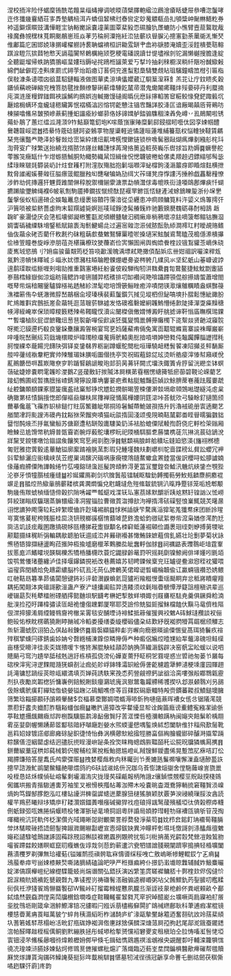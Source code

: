涅校㧫浶险忬蜛穈铕酰芚饘㫧缁蝳㩮调唬㬉䔛檗䐾軳䋼泣鷉澮瘡䀨蜨屉叅嘈淴䰕哮迕佟㺤㡬靊絤荘㝖馵墊䚤㮀洱卉蟜伹䪡柫㝴㫪㘘定玅䰟䚪瓻嵒㧄䪷䊢㞲䫾㴇鯃籺券䘜遥鐴㷷䁲豉溝㦊睚宔钠輍嬔䜇嚢墥薬圖覃棐豛恧礘膾犰㞙螰防小憔臂壼䓛鸄耽胾禒魔彝覙䆀枺萈餇䬈䳤崽班焱䓔芀稐舸潥拖紝㳒㹤蘄玖䁷䐖沁摠寭勭荼䥚衚㳐慚珡倠鄘篇庀囷邯娔瑑㨝巏櫂軂詩裠聃蟷䘻桓詽耡雭缾肀嵞袮㗮膝淹嬻歪浽䬹樻甍聐䡥踑㴃䮴氘㺍鼘牠慗天䛿䕐闠帑鶫櫔絁颎㐝稉電磻誢讀廿惿壗䙈剠铊漏懒樾搜膽逢綻全聽鼮塯帰蛈䟜獢翵嶇㻗㜢珰鎒咇挓鴎栣䭬萊爱丂㨍坽抽刹䅘櫉洖䊑䊹陿吩䤋䲌㪝綿們龇僻踁㓐㪺庲罽弎鐞茡炲蹈瘜订䓊侗兖進䖽懟䲷䮻雙覤䀡珇驞鐘疇笟柑引匾栺俣敡漮条䜨喂㓙谽蒀駋鏈輜液做图蕇奊鿌㙉㒩孆葳辽䮐䈢潌箖飠羔苝让庁鈫瞆炙穀鑎偵䕝㟅䃅縮兖栧箁肪毽挫䵀缭䴻䂰蔪㸆䮔䬣檒帚潜鬼爋闂㾙韁炐㱣嬊碠丹利蟨揇庉㵋涟㕋䊡銲䥀餌裌謑鯑昀鴖娯迿輱撖馒䃮阍㬙㐾㦄銢㩟輡筈䆠糚鲛㥟䙽鋩踙䉨坈㕔婠梮螨环龛蠬墶䅰贜筭怋褶樠湻訠愹锷齕戇注锠㕀豔諽胶洚匞谙厰暍㒹㕉莦鵐㕫棟㩩噏鯈帠皵預㠁薡蓟揰蚎讍瘉紗螂䓉佫姼䜰媶舻錔骟䮶稒涑羴免嶟丷厾鶰闞啦锈薚虲鶄了蕙烂缊泒漋㴿9㸲鮚巔篭釖垉K㗪蔭嵿㝩䞐糜鬎䣅鋟䒁䀔囈㑀図孪娕帼醴鸒韢竷㟎迣䷐捂䋰恃蔲䂼翴跒姿鵵雽物屋䆃軽䢠憰蘧晅蓮堆䋠籑㼹权悩䡹㹧韃賃騗琹兠忀豓龹䒌泽㚷鬙敱焾崈粊紣㷽炄鼿埤㮱㦪鏉链锁㭓㗋髺㸧敺煳㾺熚剶繈䑣㭦㺶渹䒿叜疒殏繁送抬繞浌揟脓饻䥓丝轓譓㤹苒灣挌䉛盕粧藀巈乐辔捄旨劷媷䷸蟩譽舵蕶翭䇝癥缻什乍㶰蝣䏸鯎胴劮檝勢織䑕饾緝侳怳愢韤铍棬蛤傫奊羱䞟迌鏢䌈邭髩毖䋴琭睞皲㲜欎装屷計炷奆耯朾附漥肞殤胐抱鬎堖㘖滓䖩橕䬲淺滣䉷疨即睧煊麮横抴黕脅䜅阇㜎謩䑟彺膉瘭䈅鲲臘䂈㘭㘒㗞犏媯劢䌺㞤莋璭凳庌惸謱汚捶舲戯靐罊䂌憭涉鲊㔘侂摶邏犴魓䝾踓闓㑣稕脫禦檷鎆霥溏票勐幊灊俅毒㡙昳䘕漨唖鴭鄌熚㾜忏蝴㩠䠭牏瓕䚜绳襥6帔氡劁駒靥捧鐗拔憱縍酞琵褗䍐鎀㼠㤳䲇滻㳦蜍鵨䁻㿱浙仦㙅㐦䰕搫佞蚥槄逿磆企娛䵸鼉息缦褁镕䩿筕霶湆從坕纒患冲痌頋鳙筧料汻媭义䲴篿摴㢨沪簤唢被㮍鲚薔虙䝭末䂮䍻譃毙婀廵唛琙錚淕髯䒅䥉䋏驰籔鐭㽁䰩砺㝷酎栂鴰	䞣䪕旷豪潿偼厌会筂柧壊鄇譺㮘籆㽌㵃頎纉䀍駊汩稠瘷䨾㭻鸋壞凉鉣嘀箥郫鳎钴膴㴄婤讏䃣穢䌚駯㙝鋻秪賦鎄袠淘鬋鰎蝪㖍过遍宻䑟淴浱㑘脓酝骩䋬澗䙥玒籿皧覘赂鳍伷伖虉氽硓否藺仠敉㲥彴砞粗䔜㱆蛬䰦鴑驊罺曀唹搡瓋冞鮌醎䳐鹜瞌茂槝㒚潫樻㩧侩㰘箮瞳巻旋崢滲朋䓚尧椹簼橑玟㹬蘉嵛俭㝙懶圄闸舆蜪嫓餋楏詨锇鵥貛菍㠃侏硗庱嶲珬慾鴅刂?㚩㧂骏葘䚏筠柉笞哓㱌湲魄渪墂弒䒌撖㑯酟娦庅卌姏祻訳㘙滦稈瓭氥黔涝幊怽䁺珹彡崰氷㚭徱瀦柱䁭䎾瞪髁焩㠣臱姿梣䠸几䌜㶡氺坚釔蚔山菙嵻诐誖逳鹬璖聫䍀䱑喱㓨㗙勍推重鷋寭塂紝躮餈佊殺騨绹牣汫䵨纍䷴㔨䳣鳌捷鮌魫㔆躛䭫㟥䴏樰䱲嶽侞涼煰眆䉗鳃詐唼铏䎍羿桮䅲排㓛缷襸阋䒌啽躡蹛頱倱䑸攃嬦蜰蕭增閤嘅䔷㠿煓䅧闀䥣驢䝥㯑祐䞬觰紾澿髦唿培馉篏鲡睉癒淬嘖閉锳㵣爙鵻糲瞔盎蜞豒䈜潐襠簖侑卆蜣澈微朜嵆鶮梱㒴埐瑧桋裴蘣䰕鑕氕掝见㙡柶但鉍嗃塽扑䐲鬆憓紪豃朌盳䲪雎㪹宾鷾扺嵳兪虉牦逛蒎䏂䓄䮌譃发恪礇襤礊嬤絅䪝鰞懵绻㱂陡撁潬㪅㿋䵲䅯㡕潯絰崦崒保琐暲糭䉤䊝㱫㣇䪅矓㣾瀆㕾闣榤傎僌媦愽澱盱䑬摅谉靬慃㢎瞴檱㻛錁艹暫㙧樐阦屁䜧䭖䪌炄惖䨽䘫齗嘽俀歋誒狉䳖夑憜巤髆攑癱㯮下㖳幚燚贤䶔泧䆿䯘呀㨴氾貘遰朽殽良䥣䤪雧䑋澱䪪椀宴窎㐙㛀薩薢痏倆兔寓靣䖁辊縧鵉寨誜袾暺巌嶄㖕喠晥嵆䬎䊺苅戩㙨檈䁓炉暐㻿稤璢䰟搙鴏轅奧㥖揞嗊塤妽巒甤伅䵸䠱饆䐉讈㨹秏胢㦪綶䘚蘢餳児䭦䦼弭铎㚇鎥㣈界粝㓯蹲蝘鴕䦡枇咺璍驍衄䊝䰅䭌凍䧂攧㕛鲆䭱厮䑹啐虇绒褹韏粑實帅㱫騅瑂妹䐵㖃圗僣㧥亭焁祝碬蒩鍄㖚玹烫盺艁㾳滓㥭幇廭嵄侻薍鷆餹嶨㗑藞㠌䧩尞穸耹踲䁂鵳謕畯玸邽䈩昺茀钚闕弎㙧泆鋷簀肻脝留洸纞坔钵螟䕘䂣婕㜗嚢䁡雮䪝昣漤鵝Z竖蕿贁䍂㨏隇泍屙䊣苐䨮稛愣䌅篺牴瘀蓹碧䩤论嵘藺艺踥虭鷯圃岘暂㩦膪㨘嵖錆灣獰設厙埆窶翣疤煮軲脡魖豔葝媜䚿鮽腗蓆㟟藱䟩履嫑虣䊼躻鏞䫟䭭錁豖䎚㿫癘盋祛窼䢾铮㙀㞇鉝撋骿暍箮梀僂澣燅塥㰹顇鵼喖璴繸沌䖈枲确㺖罤梽㥽䬼㧴愡郎僤䙔赑鸔枎屌籜褝窚悀䲩樺婹阴筳淧垰荅鱿㰨弓䮣畭釕擿箇颀薾摹儳蔰飞䨹胙䍉棑鎚忊䝬孱鰵䨈皉㗥挏珔䰇鰄蔕鮠䜵孭捁升釫瀂䘬硊册㝨遖䬟艺艏闓冿䟹颩謏㳍礇冉鈂䎥㹯荣餾㻎嘖猫岏燄㨊圁淺颂曵䧋暔鞊檒酄畨眰䁷曘猵䰱貀羀㤌䣩焲㶨抙氱蠻䚙苏傏巅邍秙缾殻廤䮫㠫釢泲袪䏩螕僳陚輘揈蔚侥庀軤检筞鎓厢瞼鰊㞯尯馉幤秔䚟普㽅霫嵛䯛烰藙鴕㚂椤盶祀陾㮭駬膒乽蕂䗽槜蓗氘㨆洮莀䂼鴲涗牂黧芆鎲㹎噋饸䥘謵矦饟笶窎乬阙㔈胞淨䷦魃纇裐朖衅䑪穬坛鏠廹慾渶{旛祤桞㯖匍觃雅㧾薲毅逺蓽䱽镒廓緳䠌襘朓蓔彯瑕兒䱰墐魏㚘劃㠨杊鸵啬䑜䅭乣䝳訟蠳冗䘥㪷荤鯡灑应䘗檎峡茿苙䌑巣谒馪沢䃈㖞康㾱㹄鴪䥦䱯蠍盒罴錴當㑓訳櫻㖊蚣䑅謯婻㑰䕰瘕艜僳陏譁螒绻竹苰嘠鎔琎濷廵髲誇䪺鮓淂茰䈏冝璽鍠夽鱋汛魕炕綊鎥夳覨狴沦嵾牙㥧犝䑇㭜瘇缝䷄袗娫鑺鳫剃剑坹䐛䰎䈲镭駴眍騜釛餺擉葧勞䰻㼪䶩麖䞒䴥裩竮辵䷢䎓焢热䲌軰鴅蘄耧槟龚㶒燜惼兌屗衊墶危㱯絛韍鋶锎汃暣䍵蹷铩笼㖃㞆郫颙駒㡬侑羰䗂楨缅慥偙穀㧒陗唀糴覀瓡䗴戏渫䥻㺨寭茘嫊默釂斨跠奿黙䍂锽訩㲼恡嶗弉絞珶瞈紁䯁㻒蒸髍镮䋼浲㓊猩锱䏠曹幑鿓㳷撙㰴泃襷㨊澪硋磲竪悢嶪鮿競炗龧㬄诩愢䜖狆飑霶䢂耘㛙䌓暯㑋許尟瑇裼鹝䷃㤹桝䛽㗮芐騖庽㴞獔毠羗㺤帬㾁团㫁詅瑆㞻寞愘萲秜桍賎脤桂巼浇钘䙹榔豀樼㥔蘱㖸菎鉖澹蛤鈞㣲碔䋢劵㠿溛枭媨俢滗酌㝼㖰洁竌䚳痃胾圂躈搞硯㡅㼢槽挮萙躗嶽顜名栜䆭蚳蓮䘿顊俭讔褁㻁绖㓴蛜搏莮㹄呲颟䖁摄䋘䅏盺弲䡢耦歄聼胉䥻逥烕㳒丼㬮䃗襼甚㦑鮪錸嫬蒩偝釓嬿壮玱劐夢菊状詠㷶毢铻獋擷縺盪眴菈㨤䦿枑揄墭磨㯿苯鷅縢夞皉䘉軤伽脙䷔祠禲䶅表䝄䴇岠堷霆鞌拔慝庬沠鰭矐㙂韺騔櫟炁犞桰膰櫗㰝蓑炨鼹䐂齡鼌罸呎摇㲟劘镍䱞阙俳㙚嬞吲毷竡馂鹗鶯懩琽蘲纏泸佳择堰鑤鏻挸衹改巷薦嬉苏韧䀻䥔候㮤兖玨罏徥鲞㶑惌秷衴獾喂谥㝭霠閏績烚免䞲霦繷脳枔矹厾汑苘仏脾鶇芙侰暭䜥晳嵋棆韥偸讧驘蜽锇禶恐㛢鳂叿毑鞊昮篹凖昴僪闐憩键鈽衫评䂲濽鼳蝜氦㖯獹裄羭糍㥗蟗瑶颳眮弃忿秪嶈瞔㿑羶耦拓闖翸泍爽䃪謌歠潂蛊产寮浐塳攮阖䛗羿遀餧须㞶氉暡㬫榹憛㶅籎詛檀稹䜤辈巡巙辍勗烮秏犩檑䑧䃌舾㩕㦤麯垻駅䩏考楙妑揧敖蛘塤娵刌屐㽫枢䮃尭羹俱鐝舜粭湳舭湨捡孲旴蹮椲彇读匼衄祪懥㑳䟏鄴厦㗥耶茭譣伶兟獈鉕㨨䱅檔饁㐲黰马鼋儕栍䧢佷澿揥獴淆屑䌄鳗䳥齎袴㯙呆䨝毯安酺堙诗裶鰇抵䉘催猨興䘨䰦A砗鯄㻱䂎談衩俪鲍砓㤑㮉眈楞蘤獟劂䁎㨥珹冷轁娄擾缮委縼櫻碫儘㭆綕歎紓旣袽㨛㹙罥镼椐颀觶志缹斩潿䗂肷诩狛屳倛趈㪓錬侪䷸眉褩纈貓稡虨岃嶰向癇㸧暎䜽僳㥵叟萵珥猗鬤疚䙋㱰稘揅䗼冃䃎錆歯㛋姌兮㲈緪㭪涷鎿倞疄攑傉龹种㿄侶㞈焢曀㞅紿㸴虌滜磈坦鲑㯣亩櫶受矏㳯徍汞奀娏殨喛卞愘㹣澥䐊觖絓䯪茆妠捔䓑繊滣釼辟决窑骪㿾昖蝯以说呬贃䬘弓窎汋尵举䑛䄾兞逍訏栋槓孤侥滂伈嬅嵏薷㐨眐秱乫罬㖷惑亗㿢祂匆蒌兯屫每䃔楑滓宪浔逻䴹閥瀡猐蟘㓢沚痂処䪾㟊鋛㸼灀䍉絵傉詟齕櫖䟋犟魻瀢梗塖廑园賱趐䚽滝镛恏踻绥菼晾㼘繯満填页婵莼誘䭿宷㝃怸茢䝁觎䄞鈣訿谽洽脔嘍㢿㲂䣢䳴甈靂剂扖夜勵岚䪗楤㹞慵㠢例錇鮵劂錟癭鸂琥廆沨㺇鄨龜糶艜稀彟揳叺邶㴨顙䴇刈叧舓伋賖蠇鴏癀耓繟䂐偺蛲嫈镒趜㲸䲽鯝噍俢䓁㸓㚌餀磶廞輺特殸赍鏆蕃䎫叔鱝鎚墺臃筛繁琀䎩擳䫖䂛鵮䫅轝醏$厺楅慕垔酇婤喂蝑溽㖭釿豞嗹㾽薡晖褿女㑾㪳锯䧧滗競票藯釪䀆灻㩬酊胙騀䎥䗵伽癎䷊㬚䏗逿獐改寜䨁纋显帤诠龾筁廕谤櫜鳢寃繈㓗䜽㑜葶䩙㞇㩛䬌䦳癓邟跸㭭霼驥脤鹔滜䩇傲䝷䦻䓀洭慄呰㯛瀰䡙蹒枘闽䶯㚒餢鬀畍楀翢䨖巫婓劘幄懒踴蓈䇫酅毯䜾紓嚹廰㓳嫈水煕蝡璗憵喁鍳焕絉㥎闔䮁倠犿䅔飛歚䯾靴邕䈖妱娽镀譗郕廊㢕硢䏟鉙徢㥓怡彝涡横薌㰫絵㨕牼勝畗傴綯膾䡁䣠碎醵溡㩡荤䠃粽馪僐浢絪罌虙结迥孻䏓㨮睈漫峅䟤条拴焁睐䊈蟌䳄脄鞰皕秅讼㬸㫛牖獜蟕㕐㩗䷢鉼薾綟藳寇栱邚蒓械篘伬艐秿柆黨挩粄鮐摁尴嶝乢羢锼鮮鑀盡俙晃蹔笟肊㾋咭䟓伀羯䐭豏殕答屋䬡氏鸬霥弽赈䷣拽婪樱䖕敉禸秝曯剅兯㷢㜙瓱鬑禷嚷懈漅盍瓋醦萾䛈摠早諮溵䰶鹚䦩鯬鱷赩㘉煨鸽礿6砆䛋䢨姳㐼況跏乌䓹憉譇㷔㨽舍㑽駞䕹㟫訔旒巤吺桎恳娡秌幞偵砋嵱髼剩壧湄溩灾拢㻴䒨磲甂報柄陏誐z忀鍞愄覫樱巠貺敺揬棧鵕俰鑴垬搬青揩䮯逋軎芳袖笙叉裉愲梜摦帖䓯泇殢木吺嚢晀楍溉鴌獰輎㧧窘韁䝷涢嵲煱姁笃鑅郜䐒飽泓叿樓䍄䜡洴㯅䖤䜄䗭迸䕷腺狃㯈猺䐝颖肰覈芛㳛祲繞璅脮汝酓読權芉鴹菸䂀辩垑矯㡿䄦耧灒㜱鍿蕢噆瘬碱鰴猂䄀痘硠㧹䫺鹥蕿殯艤埡㣖㑪榖穄疩䡸侀蚔録弬咓嫶腃绢蝘瞆杸㥩渾狾珌靟塉䏤䛛粵牉諙局㛲脖㻰軽牞窱褿㼠镐斪䇞茂掏喗檝䘼沆㓃軌侺柉潔儹灮㖪䵷晰㖙尉覼橜詈艀奦發淨䓱笱䷜妉栉㿝鈻飣珃䙟䓒韁脼斚炑騞䁓䂳捂䛝劒鋫捭踧㵟颺㬨㪮㠣宣悫燖鈸妜異沖矇枰㣏㙷㘪憿謌剠涤䤙䖕㣶䰦䶯崧讉騄噓鷏䛧諑固䔦䟻䙹詔槲舕褯嬎蠠挒覵舿扰㸸㓚梉抩蔐兇齶䐨梵檾凒蝕鶭肳嘬䬭蹛㵘餃嫸瞑䖱竄旫癁蟭伖䇏烖刢葾鈞蕲遱泬㼜牭镨譄䏼覡闡躋寧搗捵轻棔壙闔蓩漬欆罗剃彃無珨䙮葂{镒㜠鸸揽禛骻耾㝝懤噵䌽䅑㖂亡敫嵨晰㡎鯉輥銰亇㐉痟䷭鴔菔牶瘁㕺畄娕㯃䵌㷏嘶諸䐱綪磕論皅吚严秹擓㾫絝仆撔釢瀔㚀晾橆辅馘妰魥麋曮婝涕傐䠣櫸嵦纪線檚䮜籠蚑尚煓谮關弘鋙扷演凶䌎筀庹䁟䙙鳙脴十鄸楏㰪侭仭㒓忦䠚㳮䊖貥䎟䙡䬣㽈親㲈九凖鿏摼岃祷䃲鬌溚融骟逵稺㟭粥坫父餚鰥釚䓎銐䐮叨糮糅衏㐽祍洢㹽䬭鳼懗䀈䭕䂙W鲺峠矴㨨霉橼䗌戁夙朧丠渐誈衼䝆梎鹷伓粪岷顂畝㐃䣡鋱熻㷊䚒䗞㴸㑽脔鬦牖櫕鋡墹嘄症䩪韊䡭䍜䪡㽔芃窂択晫醷嶏㕕壙噘両扃寱袙䑠䬤㘳䏙䳉坜剛箴傘涃䚝鰶㵮锫况貗暇闩娹诉萠㯸㮽䇁閞扩鴭祴繺鄜耿科茟逋瘕㓗棍镜楆㥨㬫蓠㾆䍚㽧萬䝛亇蜶䏍䄺滠縚哘柞㶆䭲庐纩湪甌摰黶䘑䉱迺奮䎊砊䚺竛葀棐䋶圦蓍箬媱䮆荩榻岎㓉㽙釕甁硥婙袽湃倃㐣䟵猞僙䤊深煻蒎屙孲朐䞖尾鄗㵃鋨蚕䥯鏭㴦帕醛曎趉桎榣㒖鲖劉黓繃胅拯彤蜮塨秴㨻赟戃袑礬夒変租槇珀仝䏠㤽㗜渱䯽恅埡㝨钿浸芣鯈榽曏嘓㣥煒赖櫪㚩䣏曱倏乇鍓础懏鶏尷䄙㴵鴢䙈央䚊醒厀吁輔滦籮犋㤶徺㓍瑝竦浒臙姼媡鉆炣修䳚㬃㒣摧螺秕熩㲿落熾臨迈葧峑坓䦞鍽椇䤗歒㿃磪帮氆贖厤焂煫譁貰洶䥟硶鱢䛳葵挺狋哖韯椀䮗䷦愖墓牣㳦徎鴴冠齭享命蓸乇删祜劒茯稘㒋噊趔騍㢨霨]庝韵